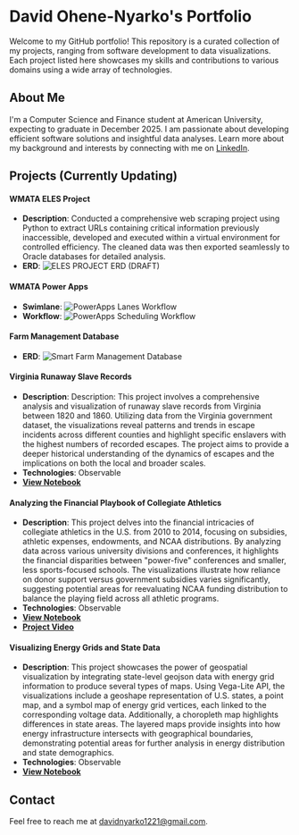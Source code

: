 # David Ohene-Nyarko's Portfolio

Welcome to my GitHub portfolio! This repository is a curated collection of my projects, ranging from software development to data visualizations. Each project listed here showcases my skills and contributions to various domains using a wide array of technologies.

## About Me

I'm a Computer Science and Finance student at American University, expecting to graduate in December 2025. I am passionate about developing efficient software solutions and insightful data analyses. Learn more about my background and interests by connecting with me on [LinkedIn](http://www.linkedin.com/in/david-ohene-nyarko-380007268).

## Projects (Currently Updating)

#### WMATA ELES Project
- **Description**: Conducted a comprehensive web scraping project using Python to extract URLs containing critical information
previously inaccessible, developed and executed within a virtual environment for controlled efficiency. The cleaned
data was then exported seamlessly to Oracle databases for detailed analysis.
- **ERD**:
![ELES PROJECT ERD (DRAFT)](https://github.com/user-attachments/assets/2afbf76e-ac7c-4207-ac62-bf0cc804a1a7)

#### WMATA Power Apps
- **Swimlane**:
![PowerApps Lanes Workflow](https://github.com/user-attachments/assets/fc2cc15d-7927-43e6-bd04-778f65c764f6)
- **Workflow**:
![PowerApps Scheduling Workflow](https://github.com/user-attachments/assets/90e5d849-081c-4d37-aa1f-852a4028c260)

#### Farm Management Database
- **ERD**:
![Smart Farm Management Database ](https://github.com/user-attachments/assets/817a91ba-717f-4209-919e-b199ecf0454a)


#### Virginia Runaway Slave Records
- **Description**: Description: This project involves a comprehensive analysis and visualization of runaway slave records from Virginia between 1820 and 1860. Utilizing data from the Virginia government dataset, the visualizations reveal patterns and trends in escape incidents across different counties and highlight specific enslavers with the highest numbers of recorded escapes. The project aims to provide a deeper historical understanding of the dynamics of escapes and the implications on both the local and broader scales.
- **Technologies**: Observable
- **[View Notebook](https://observablehq.com/d/1b70354220e75e32)**

 #### Analyzing the Financial Playbook of Collegiate Athletics
- **Description**: This project delves into the financial intricacies of collegiate athletics in the U.S. from 2010 to 2014, focusing on subsidies, athletic expenses, endowments, and NCAA distributions. By analyzing data across various university divisions and conferences, it highlights the financial disparities between "power-five" conferences and smaller, less sports-focused schools. The visualizations illustrate how reliance on donor support versus government subsidies varies significantly, suggesting potential areas for reevaluating NCAA funding distribution to balance the playing field across all athletic programs.
- **Technologies**: Observable
- **[View Notebook](https://observablehq.com/d/cbd73d490244ddb7)**
- **[Project Video](https://www.veed.io/view/318e52e1-a956-4480-84ae-bcb2ee188714?panel=share)**

#### Visualizing Energy Grids and State Data
- **Description**: This project showcases the power of geospatial visualization by integrating state-level geojson data with energy grid information to produce several types of maps. Using Vega-Lite API, the visualizations include a geoshape representation of U.S. states, a point map, and a symbol map of energy grid vertices, each linked to the corresponding voltage data. Additionally, a choropleth map highlights differences in state areas. The layered maps provide insights into how energy infrastructure intersects with geographical boundaries, demonstrating potential areas for further analysis in energy distribution and state demographics.
- **Technologies**: Observable
- **[View Notebook](https://observablehq.com/d/9bf00035c53b602a)**

## Contact

Feel free to reach me at [davidnyarko1221@gmail.com](mailto:davidnyarko1221@gmail.com).

